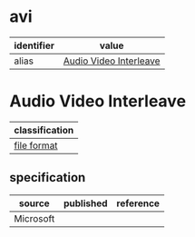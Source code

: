 # avi

| identifier     | value
| -------------- | -----
| alias          | [Audio Video Interleave](#audio-video-interleave)

# Audio Video Interleave
| classification
| --------------
| [file format](file.md)

## specification
| source | published         | reference
| ------ | ----------------- | ---------
| Microsoft

